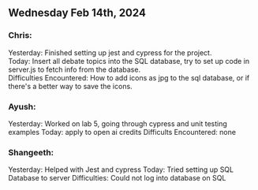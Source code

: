 ## Wednesday Feb 14th, 2024

### Chris:

Yesterday: Finished setting up jest and cypress for the project.\
Today: Insert all debate topics into the SQL database, try to set up code in server.js to fetch info from the database.\
Difficulties Encountered: How to add icons as jpg to the sql database, or if there's a better way to save the icons.

### Ayush:

Yesterday: Worked on lab 5, going through cypress and unit testing examples
Today: apply to open ai credits
Difficults Encountered: none

### Shangeeth:
Yesterday: Helped with Jest and cypress
Today: Tried setting up SQL Database to server
Difficulties: Could not log into database on SQL
